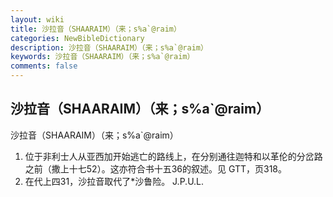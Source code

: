 ```yaml
---
layout: wiki
title: 沙拉音（SHAARAIM）（来；s%a`@raim）
categories: NewBibleDictionary
description: 沙拉音（SHAARAIM）（来；s%a`@raim）
keywords: 沙拉音（SHAARAIM）（来；s%a`@raim）
comments: false
---
```


## 沙拉音（SHAARAIM）（来；s%a`@raim）



沙拉音（SHAARAIM）（来；s%a`@raim）
1. 位于非利士人从亚西加开始逃亡的路线上，在分别通往迦特和以革伦的分岔路之前（撒上十七52）。这亦符合书十五36的叙述。见 GTT，页318。
2. 在代上四31，沙拉音取代了*沙鲁险。
J.P.U.L.




